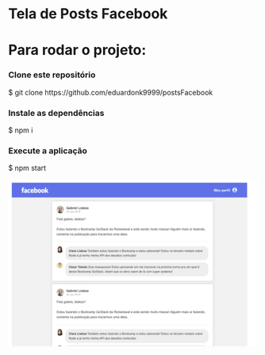 # Tela de Posts Facebook

# Para rodar o projeto:

<h3>Clone este repositório</h3>
$ git clone https://github.com/eduardonk9999/postsFacebook

<h3>Instale as dependências</h3>
$ npm i

<h3>Execute a aplicação</h3>
$ npm start


![](https://github.com/eduardonk9999/postsFacebook/blob/master/image.png "Logo") 